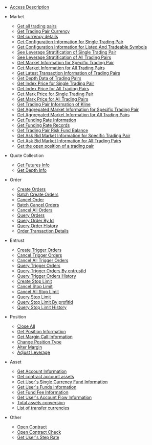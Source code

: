 <!-- docs/_sidebar -->

* [Access Description](/en/future-u/README)

* Market
  * [Get all trading pairs](/en/future-u/market/symbol-all)
  * [Get Trading Pair Currency ](/en/future-u/market/symbol-coins)
  * [Get currency details](/en/future-u/market/symbol-coin-detail)
  * [Get Configuration Information for Single Trading Pair](/en/future-u/market/symbol-detail)
  * [Get Configuration Information for Listed And Tradeable Symbols](/en/future-u/market/symbol-list)
  * [See Leverage Stratification of Single Trading Pair ](/en/future-u/market/leverage-bracket-detail)
  * [See Leverage Stratification of All Trading Pairs](/en/future-u/market/leverage-bracket-list)
  * [Get Market Information for Specific Trading Pair](/en/future-u/market/ticker)
  * [Get Market Information for All Trading Pairs](/en/future-u/market/tickers)
  * [Get Latest Transaction Information of Trading Pairs](/en/future-u/market/deal)
  * [Get Depth Data of Trading Pairs](/en/future-u/market/depth)
  * [Get Index Price for Single Trading Pair](/en/future-u/market/symbol-index-price)
  * [Get Index Price for All Trading Pairs](/en/future-u/market/index-price)
  * [Get Mark Price for Single Trading Pair](/en/future-u/market/symbol-mark-price)
  * [Get Mark Price for All Trading Pairs](/en/future-u/market/mark-price)
  * [Get Trading Pair Information of Kline](/en/future-u/market/kline)
  * [Get Aggregated Market Information for Specific Trading Pair](/en/future-u/market/agg-ticker)
  * [Get Aggregated Market Information for All Trading Pairs](/en/future-u/market/agg-tickers)
  * [Get Funding Rate Information](/en/future-u/market/funding-rate)
  * [Get Funding Rate Records](/en/future-u/market/funding-rate-record)
  * [Get Trading Pair Risk Fund Balance](/en/future-u/market/risk-balance)
  * [Get Ask Bid Market Information for Specific Trading Pair](/en/future-u/market/ticker-book)
  * [Get Ask Bid Market Information for All Trading Pairs](/en/future-u/market/ticker-books)
  * [Get the open position of a trading pair](/en/future-u/market/open-interest)

* Quote Collection
  * [Get Futures Info](/en/future-u/quote/contracts.md)
  * [Get Depth Info](/en/future-u/quote/orderbook.md)

* Order
  * [Create Orders](/en/future-u/trade/order-create)
  * [Batch Create Orders](/en/future-u/trade/order-create-batch)
  * [Cancel Order](/en/future-u/trade/order-cancel)
  * [Batch Cancel Orders](/en/future-u/trade/order-cancel-batch)
  * [Cancel All Orders](/en/future-u/trade/order-cancel-all)
  * [Query Orders](/en/future-u/trade/order-list)
  * [Query Order By Id](/en/future-u/trade/order-detail)
  * [Query Order History](/en/future-u/trade/order-list-history)
  * [Order Transaction Details](/en/future-u/trade/order-trade-list)

* Entrust
  * [Create Trigger Orders](/en/future-u/entrust/plan-create)
  * [Cancel Trigger Orders](/en/future-u/entrust/plan-cancel)
  * [Cancel All Trigger Orders](/en/future-u/entrust/plan-cancel-all)
  * [Query Trigger Orders](/en/future-u/entrust/plan-list)
  * [Query Trigger Orders By entrustId](/en/future-u/entrust/plan-detail)
  * [Query Trigger Orders History](/en/future-u/entrust/plan-list-history)
  * [Create Stop Limit](/en/future-u/entrust/profit-stop-create)
  <!--* [修改止盈止损TODO](/en/future-u/entrust/profit-stop-update)-->
  * [Cancel Stop Limit](/en/future-u/entrust/profit-stop-cancel)
  * [Cancel All Stop Limit](/en/future-u/entrust/profit-stop-cancel-all)
  * [Query Stop Limit](/en/future-u/entrust/profit-stop-list)
  * [Query Stop Limit By profitId](/en/future-u/entrust/profit-stop-detail)
  * [Query Stop Limit History](/en/future-u/entrust/profit-stop-list-history)

* Position
  * [Close All](/en/future-u/position/position-close-all)
  * [Get Position Information](/en/future-u/position/position-list)
  * [Get Margin Call Information](/en/future-u/position/position-break-list)
  * [Change Position Type](/en/future-u/position/position-change-type)
  * [Alter Margin](/en/future-u/position/position-margin)
  * [Adjust Leverage](/en/future-u/position/position-adjust-leverage)

  <!--* [获取ADL信息](/en/future-u/position/position-adl)-->

* Asset
  * [Get Account Information](/en/future-u/asset/account-info)
  * [Get contract account assets](/en/future-u/asset/balance-list)
  * [Get User's Single Currency Fund Information](/en/future-u/asset/balance-detail)
  * [Get User's Funds Information](/en/future-u/asset/future-balance)
  * [Get Fund Fee Information](/en/future-u/asset/funding-rate-list)
  * [Get User's Account Flow Information](/en/future-u/asset/balance-bills)
  * [Total assets conversion](/en/future-u/asset/balance-convert)
  * [List of transfer currencies](/en/future-u/asset/coins)

* Other
  * [Open Contract](/en/future-u/user/account-open)
  * [Open Contract Check](/en/future-u/user/account-open-check)
  * [Get User's Step Rate](/en/future-u/user/step-rate)





&nbsp;